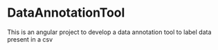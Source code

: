 # DataAnnotationTool
This is an angular project to develop a data annotation tool to label data present in a csv
